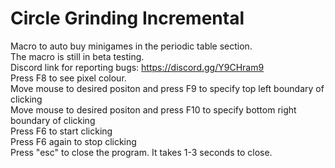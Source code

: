 # Circle Grinding Incremental
Macro to auto buy minigames in the periodic table section.  
The macro is still in beta testing.  
Discord link for reporting bugs: https://discord.gg/Y9CHram9  
Press F8 to see pixel colour.   
Move mouse to desired positon and press F9 to specify top left boundary of clicking  
Move mouse to desired positon and press F10 to specify bottom right boundary of clicking  
Press F6 to start clicking  
Press F6 again to stop clicking  
Press "esc" to close the program. It takes 1-3 seconds to close. 
